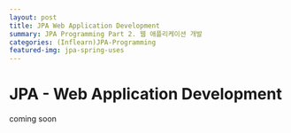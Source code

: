 ```yaml
---
layout: post
title: JPA Web Application Development
summary: JPA Programming Part 2. 웹 애플리케이션 개발
categories: (Inflearn)JPA-Programming
featured-img: jpa-spring-uses
---
```


# JPA - Web Application Development

coming soon

